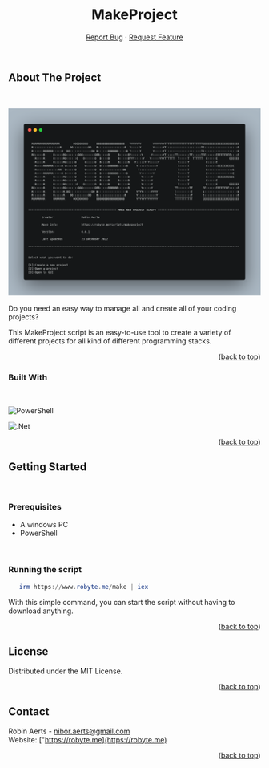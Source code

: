 <div align="center">

<h1>MakeProject</h1>

<div>
    <a href="https://github.com/robinaerts/makeproject/issues">Report Bug</a>
    ·
    <a href="https://github.com/robinaerts/makeproject/issues">Request Feature</a>
  </p>
</div>
</div>
<br/>


<!-- ABOUT THE PROJECT -->

## About The Project
<br/>

![Preview][preview]

Do you need an easy way to manage all and create all of your coding projects?

This MakeProject script is an easy-to-use tool to create a variety of different projects for all kind of different programming stacks.

<p align="right">(<a href="#top">back to top</a>)</p>

### Built With

<br/>

![PowerShell](https://img.shields.io/badge/PowerShell-%235391FE.svg?style=for-the-badge&logo=powershell&logoColor=white)

![.Net](https://img.shields.io/badge/.NET-5C2D91?style=for-the-badge&logo=.net&logoColor=white)

<p align="right">(<a href="#top">back to top</a>)</p>

<!-- GETTING STARTED -->

## Getting Started

<br/>

### Prerequisites

- A windows PC
- PowerShell

<br/>

### Running the script

```powershell
   irm https://www.robyte.me/make | iex
```

With this simple command, you can start the script without having to download anything.


<p align="right">(<a href="#top">back to top</a>)</p>


<!-- LICENSE -->

## License

Distributed under the MIT License.

<p align="right">(<a href="#top">back to top</a>)</p>

<!-- CONTACT -->

## Contact

Robin Aerts - nibor.aerts@gmail.com<br>
Website: ["https://robyte.me](https://robyte.me)


<p align="right">(<a href="#top">back to top</a>)</p>


[preview]: ./preview.png